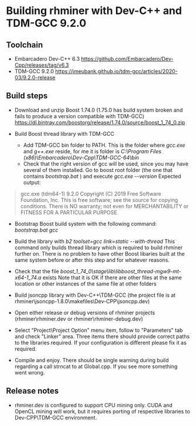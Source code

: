 # Building rhminer with Dev-C++ and TDM-GCC 9.2.0

## Toolchain
* Embarcadero Dev-C++ 6.3   https://github.com/Embarcadero/Dev-Cpp/releases/tag/v6.3
* TDM-GCC 9.2.0             https://jmeubank.github.io/tdm-gcc/articles/2020-03/9.2.0-release

## Build steps
* Download and unzip Boost 1.74.0 (1.75.0 has build system broken and fails to produce a version compatible with TDM-GCC)
  https://dl.bintray.com/boostorg/release/1.74.0/source/boost_1_74_0.zip

* Build Boost thread library with TDM-GCC
  * Add TDM-GCC bin folder to PATH. This is the folder where _gcc.exe_ and _g++.exe_ reside, for me it is folder is _C:\Program Files (x86)\Embarcadero\Dev-Cpp\TDM-GCC-64\bin_
  * Check that the right version of gcc will be used, since you may have several of them installed. Go to boost root folder (the one that contains _bootstrap.bat_ )  and execute _gcc.exe --version_
    Expected output:
> gcc.exe (tdm64-1) 9.2.0
> Copyright (C) 2019 Free Software Foundation, Inc.
> This is free software; see the source for copying conditions.  There is NO 
> warranty; not even for MERCHANTABILITY or FITNESS FOR A PARTICULAR PURPOSE.     

  * Bootstrap Boost build system with  the following command: _bootstrap.bat gcc_

  * Build the library with _b2 toolset=gcc link=static --with-thread_
    This command only builds thread library which is required to build rhminer further on. 
    There is no problem to have other Boost libaries built at the same system before or after this step and for whatever reasons.

  * Check that the file _boost_1_74_0\stage\lib\libboost_thread-mgw9-mt-x64-1_74.a_  exists
    Note that it is OK if there are other files at the same location or other instances of the same file at other folders

* Build jsoncpp library with Dev-C++\TDM-GCC
  (the project file is at rhminer\jsoncpp-1.8.0\makefiles\Dev-CPP\jsoncpp.dev) 

* Open either release or debug versions of rhminer projects
  (rhminer\rhminer.dev or rhminer\rhminer-debug.dev)

* Select "Project\Project Option" menu item, follow to "Parameters" tab and check "Linker" area. 
  Three items there should provide correct paths to the libraries required. If your configuration is different please fix it as required.

* Compile and enjoy. There should be single warning during build regarding a call strncat to at Global.cpp. If you see more something went wrong.  

## Release notes
* rhminer.dev is configured to support CPU mining only.  CUDA and OpenCL mining will work, but it requires porting of respective libraries to Dev-CPP\TDM-GCC environment.
  
